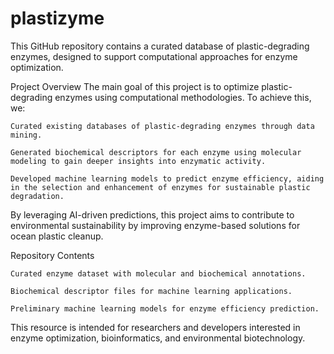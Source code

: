 # plastizyme
This GitHub repository contains a curated database of plastic-degrading enzymes, designed to support computational approaches for enzyme optimization.

Project Overview
The main goal of this project is to optimize plastic-degrading enzymes using computational methodologies. To achieve this, we:

    Curated existing databases of plastic-degrading enzymes through data mining.
    
    Generated biochemical descriptors for each enzyme using molecular modeling to gain deeper insights into enzymatic activity.
    
    Developed machine learning models to predict enzyme efficiency, aiding in the selection and enhancement of enzymes for sustainable plastic degradation.

By leveraging AI-driven predictions, this project aims to contribute to environmental sustainability by improving enzyme-based solutions for ocean plastic cleanup.

Repository Contents

    Curated enzyme dataset with molecular and biochemical annotations.
    
    Biochemical descriptor files for machine learning applications.
    
    Preliminary machine learning models for enzyme efficiency prediction.

This resource is intended for researchers and developers interested in enzyme optimization, bioinformatics, and environmental biotechnology.
